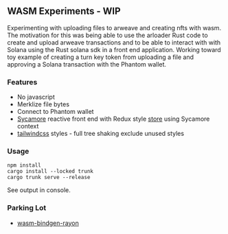 ## WASM Experiments - WIP
Experimenting with uploading files to arweave and creating nfts with wasm. The motivation for this was being able to use the arloader Rust code to create and upload arweave transactions and to be able to interact with with Solana using the Rust solana sdk in a front end application. Working toward toy example of creating a turn key token from uploading a file and approving a Solana transaction with the Phantom wallet.

### Features
* No javascript
* Merklize file bytes
* Connect to Phantom wallet
* [Sycamore](https://github.com/sycamore-rs/sycamore) reactive front end with Redux style [store](src/store.rs) using Sycamore context
* [tailwindcss](https://tailwindcss.com/docs/installation) styles - full tree shaking exclude unused styles

### Usage
```
npm install
cargo install --locked trunk
cargo trunk serve --release
```
See output in console.

### Parking Lot
* [wasm-bindgen-rayon](https://docs.rs/crate/wasm-bindgen-rayon/latest)